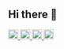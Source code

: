 ## Hi there 👋

<p align="left">
  <a href="https://github.com/Keichan15">
    <img height="20" src="https://komarev.com/ghpvc/?username=t2aking" />
  </a>
  <a href="https://github.com/t2aking">
    <img height="20" src="https://img.shields.io/github/followers/t2aking?label=follow&logo=github&style=flat" />
  </a>
  <a href="http://qiita.com/t2aking">
    <img height="20" src="https://qiita-badge.apiapi.app/s/t2aking/posts.svg" />
  </a>
  <a href="http://qiita.com/t2aking">
    <img height="20" src="https://qiita-badge.apiapi.app/s/t2aking/contributions.svg" />
  </a>
</p>
<!--
**t2aking/t2aking** is a ✨ _special_ ✨ repository because its `README.md` (this file) appears on your GitHub profile.

Here are some ideas to get you started:

- 🔭 I’m currently working on ...
- 🌱 I’m currently learning ...
- 👯 I’m looking to collaborate on ...
- 🤔 I’m looking for help with ...
- 💬 Ask me about ...
- 📫 How to reach me: ...
- 😄 Pronouns: ...
- ⚡ Fun fact: ...
-->
